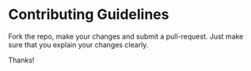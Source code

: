 # Contributing Guidelines

Fork the repo, make your changes and submit a pull-request. Just make sure that you explain your changes clearly.

Thanks!
